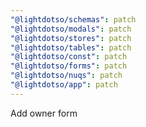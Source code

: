 ```yaml
---
"@lightdotso/schemas": patch
"@lightdotso/modals": patch
"@lightdotso/stores": patch
"@lightdotso/tables": patch
"@lightdotso/const": patch
"@lightdotso/forms": patch
"@lightdotso/nuqs": patch
"@lightdotso/app": patch
---
```


Add owner form
